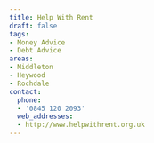 ```yaml
---
title: Help With Rent
draft: false
tags:
- Money Advice
- Debt Advice
areas:
- Middleton
- Heywood
- Rochdale
contact:
  phone:
  - '0845 120 2093'
  web_addresses:
  - http://www.helpwithrent.org.uk
---
```


